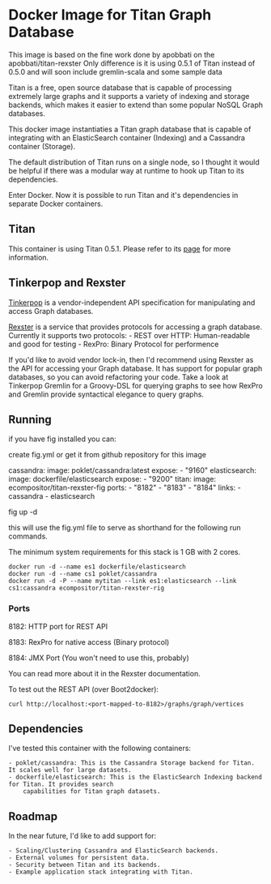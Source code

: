 # Docker Image for Titan Graph Database


This image is based on the fine work done by apobbati on the apobbati/titan-rexster
Only difference is it is using 0.5.1 of Titan instead of 0.5.0 and will soon include gremlin-scala and some 
sample data

Titan is a free, open source database that is capable of processing
extremely large graphs and it supports a variety of indexing and storage backends,
which makes it easier to extend than some popular NoSQL Graph databases.

This docker image instantiaties a Titan graph database that is capable of
integrating with an ElasticSearch container (Indexing) and a Cassandra container (Storage).

The default distribution of Titan runs on a single node, so I thought it would be helpful
if there was a modular way at runtime to hook up Titan to its dependencies.

Enter Docker. Now it is possible to run Titan and it's dependencies in separate Docker containers.

## Titan

This container is using Titan 0.5.1. Please refer to
its [page](https://github.com/thinkaurelius/titan/wiki/Downloads) for more information.

## Tinkerpop and Rexster

[Tinkerpop](http://www.tinkerpop.com/) is a vendor-independent API specification for
manipulating and access Graph databases.

[Rexster](https://github.com/tinkerpop/rexster/wiki) is a service that provides protocols
for accessing a graph database. Currently it supports two protocols:
	- REST over HTTP: Human-readable and good for testing
	- RexPro: Binary Protocol for performence

If you'd like to avoid vendor lock-in, then I'd recommend using Rexster as the API
for accessing your Graph database. It has support for popular graph databases,
so you can avoid refactoring your code. Take a look at Tinkerpop Gremlin for a
Groovy-DSL for querying graphs to see how RexPro and Gremlin provide syntactical
elegance to query graphs.

## Running

if you have fig installed you can:

create fig.yml or get it from github repository for this image

cassandra:
  image: poklet/cassandra:latest
  expose:
    - "9160"
elasticsearch:
  image: dockerfile/elasticsearch
  expose:
    - "9200"
titan:
  image: ecompositor/titan-rexster-fig
  ports:
    - "8182"
    - "8183"
    - "8184"
  links:
    - cassandra
    - elasticsearch

 
fig up -d 

this will use the fig.yml file to serve as shorthand for the following run commands.


The minimum system requirements for this stack is 1 GB with 2 cores.

```
docker run -d --name es1 dockerfile/elasticsearch
docker run -d --name cs1 poklet/cassandra
docker run -d -P --name mytitan --link es1:elasticsearch --link cs1:cassandra ecompositor/titan-rexster-rig
```

### Ports

8182: HTTP port for REST API

8183: RexPro for native access (Binary protocol)

8184: JMX Port (You won't need to use this, probably)

You can read more about it in the Rexster documentation.

To test out the REST API (over Boot2docker):

```
curl http://localhost:<port-mapped-to-8182>/graphs/graph/vertices
```

## Dependencies

I've tested this container with the following containers:

	- poklet/cassandra: This is the Cassandra Storage backend for Titan. It scales well for large datasets.
	- dockerfile/elasticsearch: This is the ElasticSearch Indexing backend for Titan. It provides search
		capabilities for Titan graph datasets.

## Roadmap

In the near future, I'd like to add support for:

	- Scaling/Clustering Cassandra and ElasticSearch backends.
	- External volumes for persistent data.
	- Security between Titan and its backends.
	- Example application stack integrating with Titan.

